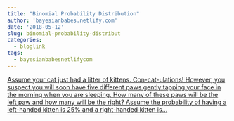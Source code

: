 ```yaml
---
title: "Binomial Probability Distribution"
author: 'bayesianbabes.netlify.com'
date: '2018-05-12'
slug: binomial-probability-distribut
categories:
  - bloglink
tags:
  - bayesianbabesnetlifycom
---
```


[Assume your cat just had a litter of kittens. Con-cat-ulations! However, you suspect you will soon have five different paws gently tapping your face in the morning when you are sleeping. How many of these paws will be the left paw and how many will be the right? Assume the probability of having a left-handed kitten is 25% and a right-handed kitten is...<click to read more>](https://bayesianbabes.netlify.com/post/binomial-probability-distribution/)

